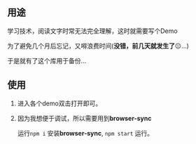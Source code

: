 ## 用途

学习技术，阅读文字时常无法完全理解，这时就需要写个Demo

为了避免几个月后忘记，又嘚浪费时间(**没错，前几天就发生了**:neutral_face:…)

于是就有了这个库用于备份…

## 使用

1. 进入各个demo双击打开即可。

2. 因为我想便于调试，所以需要用到**browser-sync**

   运行`npm i` 安装**browser-sync**, `npm start` 运行。


